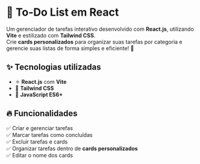 # 📝 To-Do List em React  

Um gerenciador de tarefas interativo desenvolvido com **React.js**, utilizando **Vite** e estilizado com **Tailwind CSS**.  
Crie **cards personalizados** para organizar suas tarefas por categoria e gerencie suas listas de forma simples e eficiente! 🚀  

## ✨ Tecnologias utilizadas  
- ⚛️ **React.js** com **Vite**  
- 🎨 **Tailwind CSS**  
- 📜 **JavaScript ES6+**  

## 🔥 Funcionalidades  
✅ Criar e gerenciar tarefas  
✅ Marcar tarefas como concluídas  
✅ Excluir tarefas e cards  
✅ Organizar tarefas dentro de **cards personalizados**  
✅ Editar o nome dos cards  

